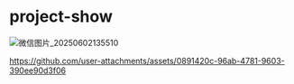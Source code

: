 # project-show
![微信图片_20250602135510](https://github.com/user-attachments/assets/ac4c85f0-0fef-4160-a6ad-d58fb093d7e2)



https://github.com/user-attachments/assets/0891420c-96ab-4781-9603-390ee90d3f06


